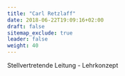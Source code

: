 ```yaml
---
title: "Carl Retzlaff"
date: 2018-06-22T19:09:16+02:00
draft: false
sitemap_exclude: true
leader: false
weight: 40
---
```


Stellvertretende Leitung - Lehrkonzept
